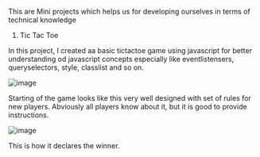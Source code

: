 This are Mini projects which helps us for developing ourselves in terms of technical knowledge

1. Tic Tac Toe

  In this project, I created aa basic tictactoe game using javascript for better understanding od javascript concepts
  especially like eventlistensers, queryselectors, style, classlist and so on.

  ![image](https://github.com/user-attachments/assets/e5e110b6-48f3-407c-95fb-0e2e19240ac4)

  Starting of the game looks like this very well designed with set of rules for new players.
  Abviously all players know about it, but it is good to provide instructions.

  ![image](https://github.com/user-attachments/assets/3af80b2f-5270-4ea4-bdd6-111036214911)

  This is how it declares the winner.


